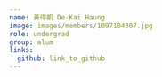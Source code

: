 ```yaml
---
name: 黃得凱 De-Kai Haung  
image: images/members/1097104307.jpg 
role: undergrad
group: alum
links:
  github: link_to_github 
---
```

